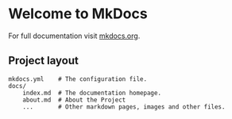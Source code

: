 # Welcome to MkDocs

For full documentation visit [mkdocs.org](https://www.mkdocs.org).

## Project layout

    mkdocs.yml    # The configuration file.
    docs/
        index.md  # The documentation homepage.
        about.md  # About the Project
        ...       # Other markdown pages, images and other files.
